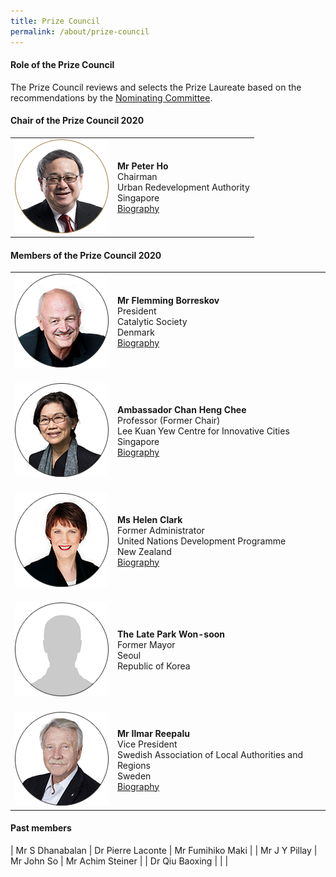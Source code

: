```yaml
---
title: Prize Council
permalink: /about/prize-council
---
```


#### **Role of the Prize Council**

The Prize Council reviews and selects the Prize Laureate based on the recommendations by the [Nominating Committee](/about/nominating-committee/).

#### **Chair of the Prize Council 2020**

<table style="width: 100%;" border="0" cellpadding="10">
<tbody>
<tr>
<td style="width: 150px;"><img src="/images/jury/peter-ho.png" alt="Peter Ho" /></td>
<td><strong>Mr Peter Ho</strong><br />Chairman<br />Urban Redevelopment Authority<br />Singapore<br><a href="/about/prize-jury/prize-council/peter-ho/">Biography</a></td>
</tr>
</tbody>
</table>

#### **Members of the Prize Council 2020**

<table style="width: 100%;" border="0" cellpadding="10">
<tbody>
<tr>
<td style="width: 150px;"><img src="/images/jury/flemming-borreskov.png" alt="Flemming Borreskov" /><br></td>
<td><strong>Mr Flemming Borreskov</strong><br />President<br />Catalytic Society<br />Denmark<br><a href="/about/prize-jury/prize-council/flemming-borreskov/">Biography</a></td>
</tr>
<tr>
<td><br><img src="/images/jury/chan-heng-chee.png" alt="Chan Heng Chee" /><br></td>
<td><br><strong>Ambassador Chan Heng Chee</strong><br />Professor (Former Chair)<br />Lee Kuan Yew Centre for Innovative Cities<br />Singapore<br><a href="/about/prize-jury/prize-council/chan-heng-chee/">Biography</a></td>
</tr>
<tr>
<td><br><img src="/images/jury/helen-clark.png" alt="Helen Clark" /><br></td>
<td><br><strong>Ms Helen Clark</strong><br />Former Administrator<br />United Nations Development Programme<br />New Zealand<br><a href="/about/prize-jury/prize-council/helen-clark/">Biography</a></td>
</tr>
<tr>
<td><br><img src="/images/jury/generic.png" alt="generic" /><br></td>
<td><br><strong>The Late Park Won-soon</strong><br />Former Mayor<br />Seoul<br />Republic of Korea</td>
</tr>
<tr>
<td><br><img src="/images/jury/ilmar-reepalu.png" alt="Ilmar Reepalu" /><br></td>
<td><br><strong>Mr Ilmar Reepalu</strong><br />Vice President<br />Swedish Association of Local Authorities and Regions<br />Sweden<br><a href="/about/prize-jury/prize-council/ilmar-reepalu/">Biography</a></td>
</tr> 
</tbody>
</table>

#### **Past members**

| Mr S Dhanabalan | Dr Pierre Laconte | Mr Fumihiko Maki |
| Mr J Y Pillay | Mr John So | Mr Achim Steiner |
| Dr Qiu Baoxing | | |

